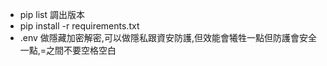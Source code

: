 * pip list 調出版本
* pip install -r requirements.txt
* .env 做隱藏加密解密,可以做隱私跟資安防護,但效能會犧牲一點但防護會安全一點,=之間不要空格空白
